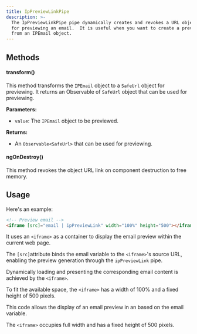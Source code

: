```yaml
---
title: IpPreviewLinkPipe
description: >-
  The IpPreviewLinkPipe pipe dynamically creates and revokes a URL object link
  for previewing an email.  It is useful when you want to create a preview link
  from an IPEmail object.
---
```


## Methods

#### transform()

This method transforms the `IPEmail` object to a `SafeUrl` object for previewing. It returns an Observable of `SafeUrl` object that can be used for previewing.

**Parameters:**

* `value`: The `IPEmail` object to be previewed.

**Returns:**

* An `Observable<SafeUrl>` that can be used for previewing.

#### ngOnDestroy()

This method revokes the object URL link on component destruction to free memory.

## Usage

Here's an example:

```html
<!-- Preview email -->
<iframe [src]="email | ipPreviewLink" width="100%" height="500"></iframe>
```

It uses an `<iframe>` as a container to display the email preview within the current web page.

The `[src]`attribute binds the email variable to the `<iframe>`'s source URL, enabling the preview generation through the `ipPreviewLink` pipe.

Dynamically loading and presenting the corresponding email content is achieved by the `<iframe>`.

To fit the available space, the `<iframe>` has a width of 100% and a fixed height of 500 pixels.

This code allows the display of an email preview in an based on the email variable.&#x20;

The `<iframe>` occupies full width and has a fixed height of 500 pixels.
